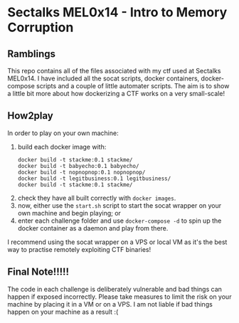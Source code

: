 # Sectalks MEL0x14 - Intro to Memory Corruption 
## Ramblings
This repo contains all of the files associated with my ctf used at Sectalks MEL0x14. I have included all the socat scripts, docker containers, docker-compose scripts and a couple of little automater scripts. The aim is to show a little bit more about how dockerizing a CTF works on a very small-scale! 

## How2play
In order to play on your own machine:
1. build each docker image with:
    ```
    docker build -t stackme:0.1 stackme/
    docker build -t babyecho:0.1 babyecho/
    docker build -t nopnopnop:0.1 nopnopnop/
    docker build -t legitbusiness:0.1 legitbusiness/
    docker build -t stackme:0.1 stackme/
    ```
2. check they have all built correctly with `docker images`. 
3. now, either use the `start.sh` script to start the socat wrapper on your own machine and begin playing; or
4. enter each challenge folder and use `docker-compose -d` to spin up the docker container as a daemon and play from there.

I recommend using the socat wrapper on a VPS or local VM as it's the best way to practise remotely exploiting CTF binaries! 

## Final Note!!!!!
 The code in each challenge is deliberately vulnerable and bad things can happen if exposed incorrectly. Please take measures to limit the risk on your machine by placing it in a VM or on a VPS. I am not liable if bad things happen on your machine as a result :(
